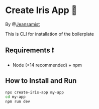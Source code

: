 # Create Iris App 🚀

By @[Jeansamist](https://jeansamist.vercel.app/)

This is CLI for installation of the boilerplate

## Requirements ❗

- Node (>14 recommended) + npm

## How to Install and Run

```sh
npx create-iris-app my-app
cd my-app
npm run dev
```
